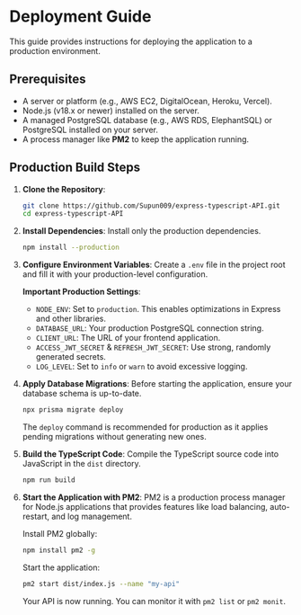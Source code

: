 # Deployment Guide

This guide provides instructions for deploying the application to a production environment.

## Prerequisites

- A server or platform (e.g., AWS EC2, DigitalOcean, Heroku, Vercel).
- Node.js (v18.x or newer) installed on the server.
- A managed PostgreSQL database (e.g., AWS RDS, ElephantSQL) or PostgreSQL installed on your server.
- A process manager like **PM2** to keep the application running.

## Production Build Steps

1.  **Clone the Repository**:

    ```bash
    git clone https://github.com/Supun009/express-typescript-API.git
    cd express-typescript-API
    ```

2.  **Install Dependencies**:
    Install only the production dependencies.

    ```bash
    npm install --production
    ```

3.  **Configure Environment Variables**:
    Create a `.env` file in the project root and fill it with your production-level configuration.

    **Important Production Settings**:
    - `NODE_ENV`: Set to `production`. This enables optimizations in Express and other libraries.
    - `DATABASE_URL`: Your production PostgreSQL connection string.
    - `CLIENT_URL`: The URL of your frontend application.
    - `ACCESS_JWT_SECRET` & `REFRESH_JWT_SECRET`: Use strong, randomly generated secrets.
    - `LOG_LEVEL`: Set to `info` or `warn` to avoid excessive logging.

4.  **Apply Database Migrations**:
    Before starting the application, ensure your database schema is up-to-date.

    ```bash
    npx prisma migrate deploy
    ```

    The `deploy` command is recommended for production as it applies pending migrations without generating new ones.

5.  **Build the TypeScript Code**:
    Compile the TypeScript source code into JavaScript in the `dist` directory.

    ```bash
    npm run build
    ```

6.  **Start the Application with PM2**:
    PM2 is a production process manager for Node.js applications that provides features like load balancing, auto-restart, and log management.

    Install PM2 globally:

    ```bash
    npm install pm2 -g
    ```

    Start the application:

    ```bash
    pm2 start dist/index.js --name "my-api"
    ```

    Your API is now running. You can monitor it with `pm2 list` or `pm2 monit`.
